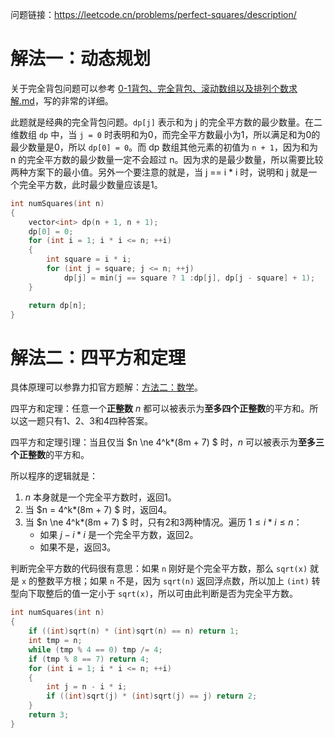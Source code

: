问题链接：https://leetcode.cn/problems/perfect-squares/description/

# 解法一：动态规划

关于完全背包问题可以参考 [0-1背包、完全背包、滚动数组以及排列个数求解.md](https://github.com/SakuraMayAi/Tricks-of-Programming/blob/main/Data%20Structure/0-1%E8%83%8C%E5%8C%85%E3%80%81%E5%AE%8C%E5%85%A8%E8%83%8C%E5%8C%85%E3%80%81%E6%BB%9A%E5%8A%A8%E6%95%B0%E7%BB%84%E4%BB%A5%E5%8F%8A%E6%8E%92%E5%88%97%E4%B8%AA%E6%95%B0%E6%B1%82%E8%A7%A3.md)，写的非常的详细。

此题就是经典的完全背包问题。`dp[j]` 表示和为 j 的完全平方数的最少数量。在二维数组 `dp` 中，当 `j = 0` 时表明和为0，而完全平方数最小为1，所以满足和为0的最少数量是0，所以 `dp[0] = 0`。而 dp 数组其他元素的初值为 `n + 1`，因为和为 n 的完全平方数的最少数量一定不会超过 n。因为求的是最少数量，所以需要比较两种方案下的最小值。另外一个要注意的就是，当 j == i * i 时，说明和 j 就是一个完全平方数，此时最少数量应该是1。

```cpp
int numSquares(int n)
{
    vector<int> dp(n + 1, n + 1);
    dp[0] = 0;
    for (int i = 1; i * i <= n; ++i)
    {
        int square = i * i;
        for (int j = square; j <= n; ++j)
            dp[j] = min(j == square ? 1 :dp[j], dp[j - square] + 1);
    }

    return dp[n];
}
```

# 解法二：四平方和定理

具体原理可以参靠力扣官方题解：[方法二：数学](https://leetcode.cn/problems/perfect-squares/solutions/822940/wan-quan-ping-fang-shu-by-leetcode-solut-t99c/)。

四平方和定理：任意一个**正整数** $n$ 都可以被表示为**至多四个正整数**的平方和。所以这一题只有1、2、3和4四种答案。

四平方和定理引理：当且仅当 $n \ne 4^k*(8m + 7) $ 时，$n$ 可以被表示为**至多三个正整数**的平方和。

所以程序的逻辑就是：

1. $n$ 本身就是一个完全平方数时，返回1。
2. 当 $n = 4^k*(8m + 7) $ 时，返回4。
3. 当 $n \ne 4^k*(8m + 7) $ 时，只有2和3两种情况。遍历 $1 \leq i * i \leq n$：
   - 如果 $j - i * i$ 是一个完全平方数，返回2。
   - 如果不是，返回3。

判断完全平方数的代码很有意思：如果 `n` 刚好是个完全平方数，那么 `sqrt(x)` 就是 `x` 的整数平方根；如果 `n` 不是，因为 `sqrt(n)` 返回浮点数，所以加上 `(int)` 转型向下取整后的值一定小于 `sqrt(x)`，所以可由此判断是否为完全平方数。

```cpp
int numSquares(int n)
{
    if ((int)sqrt(n) * (int)sqrt(n) == n) return 1;
    int tmp = n;
    while (tmp % 4 == 0) tmp /= 4;
    if (tmp % 8 == 7) return 4;
    for (int i = 1; i * i <= n; ++i)
    {
        int j = n - i * i;
        if ((int)sqrt(j) * (int)sqrt(j) == j) return 2;
    }
    return 3;
}
```
